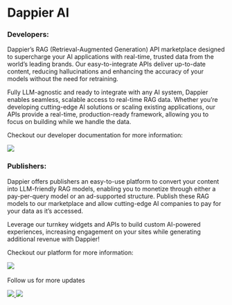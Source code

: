 # Dappier AI

### Developers:
Dappier’s RAG (Retrieval-Augmented Generation) API marketplace designed to supercharge your AI applications with real-time, trusted data from the world’s leading brands. Our easy-to-integrate APIs deliver up-to-date content, reducing hallucinations and enhancing the accuracy of your models without the need for retraining.

Fully LLM-agnostic and ready to integrate with any AI system, Dappier enables seamless, scalable access to real-time RAG data. Whether you’re developing cutting-edge AI solutions or scaling existing applications, our APIs provide a real-time, production-ready framework, allowing you to focus on building while we handle the data.

Checkout our developer documentation for more information:


 <a
    href="https://docs.dappier.com/">
        <img src="https://platform.dappier.com/assets/images/logo/dappier_light_logo.png" />
  </a>

### Publishers:

Dappier offers publishers an easy-to-use platform to convert your content into LLM-friendly RAG models, enabling you to monetize through either a pay-per-query model or an ad-supported structure. Publish these RAG models to our marketplace and allow cutting-edge AI companies to pay for your data as it’s accessed.

Leverage our turnkey widgets and APIs to build custom AI-powered experiences, increasing engagement on your sites while generating additional revenue with Dappier!

Checkout our platform for more information:


​<a
    href="https://platform.dappier.com/">
        <img src="https://platform.dappier.com/assets/images/logo/dappier_light_logo.png" />
  </a>


Follow us for more updates

<div>
    <a
    href="https://x.com/dappierai">
        <img src="https://img.shields.io/badge/X/Twitter-000000?style=for-the-badge&logo=x&logoColor=white" />
    </a>
    <a href="https://www.linkedin.com/company/dappier/">
        <img src="https://img.shields.io/badge/LinkedIn-0077B5?style=for-the-badge&logo=linkedin&logoColor=white" />
    </a>
</div>
